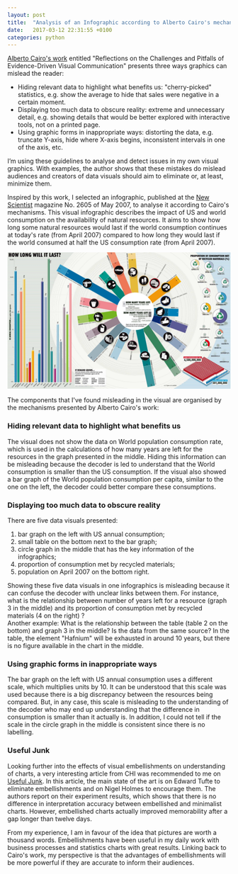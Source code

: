 ```yaml
---
layout: post
title:  "Analysis of an Infographic according to Alberto Cairo's mechanisms"
date:   2017-03-12 22:31:55 +0100
categories: python
---
```


[Alberto Cairo's work][Graphics_Lies_Misleading_Visuals] entitled "Reflections
on the Challenges and Pitfalls of Evidence-Driven Visual Communication" presents
three ways graphics can mislead the reader:

- Hiding relevant data to highlight what benefits us: "cherry-picked"
statistics, e.g. show the average to hide that sales were negative in a certain
moment.
- Displaying too much data to obscure reality: extreme and unnecessary
detail, e.g. showing details that would be better explored with interactive tools,
not on a printed page.
- Using graphic forms in inappropriate ways: distorting the data,  e.g. truncate
Y-axis, hide where X-axis begins, inconsistent intervals in one of the axis, etc.

I’m using these guidelines to analyse and detect issues in my own visual graphics.
With examples, the author shows that these mistakes do mislead audiences and
creators of data visuals should aim to eliminate or, at least, minimize them.



Inspired by this work, I selected an infographic, published at the [New Scientist][newscientist]
magazine No. 2605 of May 2007, to analyse it according to Cairo's mechanisms.
This visual infographic describes the impact of US and
world consumption on the availability of natural resources. It aims to show how
long some natural resources would last if the world consumption continues at
today's rate (from April 2007) compared to how long they would last if
the world consumed at half the US consumption rate (from April 2007).

[![infographics](/images/posts/26051202.jpg)](https://www.newscientist.com/data/images/archive/2605/26051202.jpg)

The components that I've found misleading in the visual are organised by the
mechanisms presented by Alberto Cairo's work:

### Hiding relevant data to highlight what benefits us

The visual does not show the data on World population consumption rate, which is
used in the calculations of how many years are left for the resources in the
graph presented in the middle. Hiding this information can be misleading because
the decoder is led to understand that the World consumption is smaller than the
US consumption. If the visual also showed a bar graph of the World population
consumption per capita, similar to the one on the left, the decoder could better
compare these consumptions.

### Displaying too much data to obscure reality

There are five data visuals presented:

1. bar graph on the left with US annual consumption;
2. small table on the bottom next to the bar graph;
3. circle graph in the middle that has the key information of the infographics;
4. proportion of consumption met by recycled materials;
5. population on April 2007 on the bottom right.

Showing these five data visuals in one infographics is misleading because it can
confuse the decoder with unclear links between them. For instance, what is the
relationship between number of years left for a resource (graph 3 in the middle)
and its proportion of consumption met by recycled materials (4 on the right) ?  
Another example: What is the relationship between the table (table 2 on the bottom)
and graph 3 in the middle? Is the data from the same source? In the table, the
element "Hafnium" will be exhausted in around 10 years, but there is no figure
available in the chart in the middle.

### Using graphic forms in inappropriate ways

The bar graph on the left with US annual consumption uses a different scale, which
multiplies units by 10. It can be understood that this scale was used because
there is a big discrepancy between the resources being compared. But, in any case,
this scale is misleading to the understanding of the decoder who may end up
understanding that the difference in consumption is smaller than it actually is.
In addition, I could not tell if the scale in the circle graph in the middle is
consistent since there is no labelling.

### Useful Junk

Looking further into the effects of visual embellishments on understanding of
charts, a very interesting article from CHI was recommended to me on
[Useful Junk][useful_junk]. In this article, the main state of the art is on
Edward Tufte to eliminate embellishments and on Nigel Holmes to encourage them.
The authors report on their experiment results, which shows that there is no
difference in interpretation accuracy between embellished and minimalist charts.
However, embellished charts actually improved memorability after a gap longer
than twelve days.

From my experience, I am in favour of the idea that pictures are worth a thousand
words. Embellishments have been useful in my daily work with business processes and
statistics charts with great results. Linking back to Cairo's work, my perspective is
that the advantages of embellishments will be more powerful if they are accurate
to inform their audiences.

[Graphics_Lies_Misleading_Visuals]: http://infovis.fh-potsdam.de/readings/Cairo2015.pdf

[how-long-will-it-last]: http://www.coolinfographics.com/blog/2009/4/29/how-long-will-it-last.html

[newscientist]: https://www.newscientist.com/data/images/archive/2605/26051202.jpg

[useful_junk]: http://hci.usask.ca/uploads/173-pap0297-bateman.pdf
